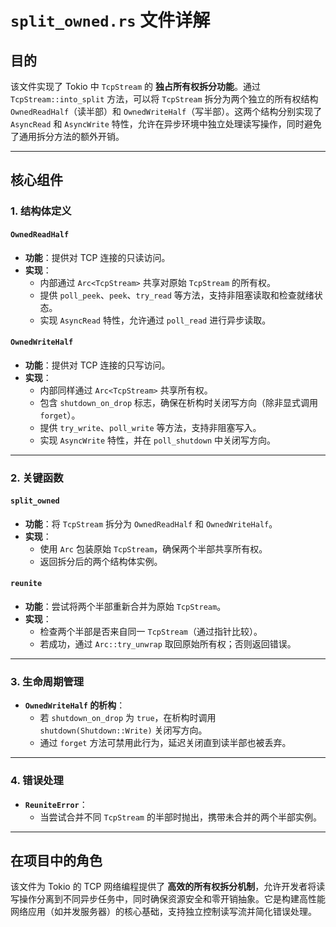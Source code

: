 # `split_owned.rs` 文件详解

## 目的
该文件实现了 Tokio 中 `TcpStream` 的 **独占所有权拆分功能**。通过 `TcpStream::into_split` 方法，可以将 `TcpStream` 拆分为两个独立的所有权结构 `OwnedReadHalf`（读半部）和 `OwnedWriteHalf`（写半部）。这两个结构分别实现了 `AsyncRead` 和 `AsyncWrite` 特性，允许在异步环境中独立处理读写操作，同时避免了通用拆分方法的额外开销。

---

## 核心组件

### 1. **结构体定义**
#### `OwnedReadHalf`
- **功能**：提供对 TCP 连接的只读访问。
- **实现**：
  - 内部通过 `Arc<TcpStream>` 共享对原始 `TcpStream` 的所有权。
  - 提供 `poll_peek`、`peek`、`try_read` 等方法，支持非阻塞读取和检查就绪状态。
  - 实现 `AsyncRead` 特性，允许通过 `poll_read` 进行异步读取。

#### `OwnedWriteHalf`
- **功能**：提供对 TCP 连接的只写访问。
- **实现**：
  - 内部同样通过 `Arc<TcpStream>` 共享所有权。
  - 包含 `shutdown_on_drop` 标志，确保在析构时关闭写方向（除非显式调用 `forget`）。
  - 提供 `try_write`、`poll_write` 等方法，支持非阻塞写入。
  - 实现 `AsyncWrite` 特性，并在 `poll_shutdown` 中关闭写方向。

---

### 2. **关键函数**
#### `split_owned`
- **功能**：将 `TcpStream` 拆分为 `OwnedReadHalf` 和 `OwnedWriteHalf`。
- **实现**：
  - 使用 `Arc` 包装原始 `TcpStream`，确保两个半部共享所有权。
  - 返回拆分后的两个结构体实例。

#### `reunite`
- **功能**：尝试将两个半部重新合并为原始 `TcpStream`。
- **实现**：
  - 检查两个半部是否来自同一 `TcpStream`（通过指针比较）。
  - 若成功，通过 `Arc::try_unwrap` 取回原始所有权；否则返回错误。

---

### 3. **生命周期管理**
- **`OwnedWriteHalf` 的析构**：
  - 若 `shutdown_on_drop` 为 `true`，在析构时调用 `shutdown(Shutdown::Write)` 关闭写方向。
  - 通过 `forget` 方法可禁用此行为，延迟关闭直到读半部也被丢弃。

---

### 4. **错误处理**
- **`ReuniteError`**：
  - 当尝试合并不同 `TcpStream` 的半部时抛出，携带未合并的两个半部实例。

---

## 在项目中的角色
该文件为 Tokio 的 TCP 网络编程提供了 **高效的所有权拆分机制**，允许开发者将读写操作分离到不同异步任务中，同时确保资源安全和零开销抽象。它是构建高性能网络应用（如并发服务器）的核心基础，支持独立控制读写流并简化错误处理。
